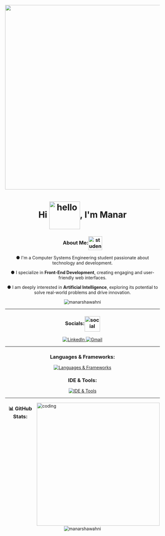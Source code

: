 <!DOCTYPE html>
<html lang="en">
<head>
    <meta charset="UTF-8">
    <meta name="viewport" content="width=device-width, initial-scale=1.0">
</head>
<body>

<p align="center">
  <img src="https://i.pinimg.com/originals/c5/a6/e0/c5a6e0d064a22a2f6a3caeacb4260103.gif" width="600" />
</p>

<h1 align="center">Hi <img align="center" alt="hello" src="https://media.tenor.com/S9ey-knwXm4AAAAi/hello-hi.gif" width="100" height="90"/>, I'm Manar </h1>

<h3 align="center">About Me:<img align="center" alt="student" src="https://i.pinimg.com/originals/6c/50/93/6c5093883f066ff03ec6ccb4f84650f6.gif" width="45" height="45"></h3>
  <p align="center">
       ●  I'm a Computer Systems Engineering student passionate about technology and development. 
  </p>
  
  <p align="center">
       ●  I specialize in <strong>Front-End Development</strong>, creating engaging and user-friendly web interfaces. 
  </p>
  
  <p align="center">
       ●  I am deeply interested in <strong>Artificial Intelligence</strong>, exploring its potential to solve real-world problems and drive innovation.
  </p>


<p align="center"> <img src="https://komarev.com/ghpvc/?username=manarshawahni&label=Profile%20views&color=FFC0CB&style=flat" alt="manarshawahni" /> </p>


---

<h3 align="center">Socials:<img align="center" alt="social" src="https://i.pinimg.com/originals/e7/72/b3/e772b3d571574c918163db7650bf5f3f.gif" width="50" height="50"></h3>
<p align="center">
  <a href="https://www.linkedin.com/in/manarshawahni/">
    <img src="https://skillicons.dev/icons?i=linkedin" alt="LinkedIn" />
  </a>
  <a href="mailto:manarshawahnii@gmail.com">
    <img src="https://skillicons.dev/icons?i=gmail" alt="Gmail" />
  </a>
</p>

---
  <div>
      <div>
        <h3 align="center">Languages & Frameworks:</h3>
        <p align="center">
            <a href="https://skillicons.dev">
                <img src="https://skillicons.dev/icons?i=html,css,js,react,nodejs,expressjs,c,cpp,java,python,matlab" alt="Languages & Frameworks" />
            </a>
        </p>
        <h3 align="center">IDE & Tools:</h3>
        <p align="center">
            <a href="https://skillicons.dev">
                <img src="https://skillicons.dev/icons?i=git,github,webpack,babel,vscode,androidstudio,figma,npm,linux,notion" alt="IDE & Tools" />
            </a>
        </p>

---

<img align="right" alt="coding" width="400" style="border:1px solid white" src="https://media.tenor.com/WC8oc8aG3xgAAAAi/work-office.gif?fbclid=IwAR2sMXLKuevxsIMIMS1gNFjZA5FpU2zGyndGKLFGgpCWJHmnizp8dPRpho0">  
</div>

<h3 align="center">📊 GitHub Stats:</h3>

<div align="center">
    <p align="center">
        <img src="https://github-readme-stats.vercel.app/api/top-langs?username=manarshawahni&theme=jolly&hide_border=false&locale=en&layout=compact" alt="manarshawahni" />
    </p>
</div>

